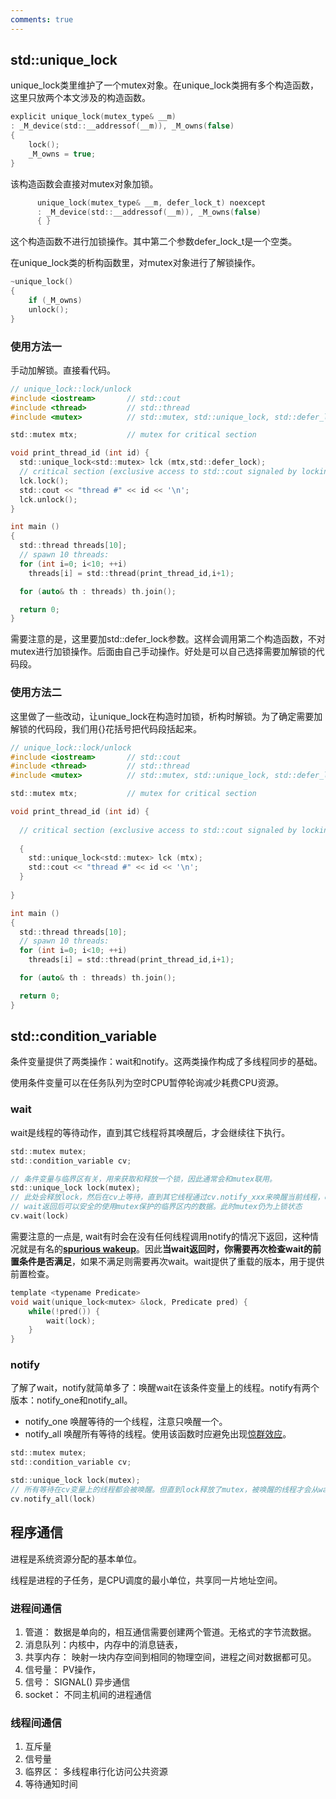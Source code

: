 ```yaml
---
comments: true
---
```







## std::unique_lock

unique_lock类里维护了一个mutex对象。在unique_lock类拥有多个构造函数，这里只放两个本文涉及的构造函数。

```c
explicit unique_lock(mutex_type& __m)
: _M_device(std::__addressof(__m)), _M_owns(false)
{
	lock();
	_M_owns = true;
}

```

该构造函数会直接对mutex对象加锁。

```c
      unique_lock(mutex_type& __m, defer_lock_t) noexcept
      : _M_device(std::__addressof(__m)), _M_owns(false)
      { }

```

这个构造函数不进行加锁操作。其中第二个参数defer_lock_t是一个空类。



在unique_lock类的析构函数里，对mutex对象进行了解锁操作。

```c
~unique_lock()
{
	if (_M_owns)
	unlock();
}

```

### 使用方法一

手动加解锁。直接看代码。

```c
// unique_lock::lock/unlock
#include <iostream>       // std::cout
#include <thread>         // std::thread
#include <mutex>          // std::mutex, std::unique_lock, std::defer_lock

std::mutex mtx;           // mutex for critical section

void print_thread_id (int id) {
  std::unique_lock<std::mutex> lck (mtx,std::defer_lock);
  // critical section (exclusive access to std::cout signaled by locking lck):
  lck.lock();
  std::cout << "thread #" << id << '\n';
  lck.unlock();
}

int main ()
{
  std::thread threads[10];
  // spawn 10 threads:
  for (int i=0; i<10; ++i)
    threads[i] = std::thread(print_thread_id,i+1);

  for (auto& th : threads) th.join();

  return 0;
}
```

需要注意的是，这里要加std::defer_lock参数。这样会调用第二个构造函数，不对mutex进行加锁操作。后面由自己手动操作。好处是可以自己选择需要加解锁的代码段。

### 使用方法二

这里做了一些改动，让unique_lock在构造时加锁，析构时解锁。为了确定需要加解锁的代码段，我们用{}花括号把代码段括起来。

```c
// unique_lock::lock/unlock
#include <iostream>       // std::cout
#include <thread>         // std::thread
#include <mutex>          // std::mutex, std::unique_lock, std::defer_lock

std::mutex mtx;           // mutex for critical section

void print_thread_id (int id) {
  
  // critical section (exclusive access to std::cout signaled by locking lck):
  
  {
  	std::unique_lock<std::mutex> lck (mtx);
  	std::cout << "thread #" << id << '\n';
  }
 
}

int main ()
{
  std::thread threads[10];
  // spawn 10 threads:
  for (int i=0; i<10; ++i)
    threads[i] = std::thread(print_thread_id,i+1);

  for (auto& th : threads) th.join();

  return 0;
}

```

## std::condition_variable

条件变量提供了两类操作：wait和notify。这两类操作构成了多线程同步的基础。

使用条件变量可以在任务队列为空时CPU暂停轮询减少耗费CPU资源。

### wait

wait是线程的等待动作，直到其它线程将其唤醒后，才会继续往下执行。

```c
std::mutex mutex;
std::condition_variable cv;

// 条件变量与临界区有关，用来获取和释放一个锁，因此通常会和mutex联用。
std::unique_lock lock(mutex);
// 此处会释放lock，然后在cv上等待，直到其它线程通过cv.notify_xxx来唤醒当前线程，cv被唤醒后会再次对lock进行上锁，然后wait函数才会返回。
// wait返回后可以安全的使用mutex保护的临界区内的数据。此时mutex仍为上锁状态
cv.wait(lock)
```

需要注意的一点是, wait有时会在没有任何线程调用notify的情况下返回，这种情况就是有名的[**spurious wakeup**](https://docs.microsoft.com/zh-cn/windows/desktop/api/synchapi/nf-synchapi-sleepconditionvariablecs)。因此**当wait返回时，你需要再次检查wait的前置条件是否满足**，如果不满足则需要再次wait。wait提供了重载的版本，用于提供前置检查。

```c
template <typename Predicate>
void wait(unique_lock<mutex> &lock, Predicate pred) {
    while(!pred()) {
        wait(lock);
    }
}
```

### notify

了解了wait，notify就简单多了：唤醒wait在该条件变量上的线程。notify有两个版本：notify_one和notify_all。

- notify_one 唤醒等待的一个线程，注意只唤醒一个。
- notify_all 唤醒所有等待的线程。使用该函数时应避免出现[惊群效应](https://blog.csdn.net/lyztyycode/article/details/78648798?locationNum=6&fps=1)。

```c
std::mutex mutex;
std::condition_variable cv;

std::unique_lock lock(mutex);
// 所有等待在cv变量上的线程都会被唤醒。但直到lock释放了mutex，被唤醒的线程才会从wait返回。
cv.notify_all(lock)
```



## 程序通信

进程是系统资源分配的基本单位。

线程是进程的子任务，是CPU调度的最小单位，共享同一片地址空间。

### 进程间通信

1. 管道： 数据是单向的，相互通信需要创建两个管道。无格式的字节流数据。
2. 消息队列：内核中，内存中的消息链表， 
3. 共享内存： 映射一块内存空间到相同的物理空间，进程之间对数据都可见。
4. 信号量： PV操作，
5. 信号： SIGNAL()   异步通信
6. socket： 不同主机间的进程通信

### 线程间通信

1. 互斥量
2. 信号量
3. 临界区： 多线程串行化访问公共资源
4. 等待通知时间
